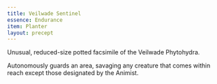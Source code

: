 ```yaml
---
title: Veilwade Sentinel
essence: Endurance
item: Planter
layout: precept
---
```

Unusual, reduced-size potted facsimile of the Veilwade Phytohydra.

Autonomously guards an area, savaging any creature that comes within reach except those designated by the Animist.
